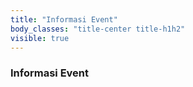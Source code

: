```yaml
---
title: "Informasi Event"
body_classes: "title-center title-h1h2"
visible: true
---
```


### Informasi Event
